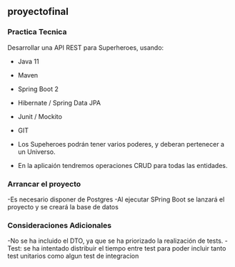 ## proyectofinal

### Practica Tecnica

Desarrollar una API REST para Superheroes, usando:
- Java 11
- Maven
- Spring Boot 2
- Hibernate / Spring Data JPA
- Junit / Mockito
- GIT

 - Los Supeheroes podrán tener varios poderes, y deberan pertenecer a un Universo.
 - En la aplicaión tendremos operaciones CRUD para todas las entidades.

### Arrancar el proyecto
-Es necesario disponer de Postgres 
-Al ejecutar SPring Boot se lanzará el proyecto y se creará la base de datos

### Consideraciones Adicionales
-No se ha incluido el DTO, ya que se ha priorizado la realización de tests.
-Test: se ha intentado distribuir el tiempo entre test para poder incluir tanto test unitarios como algun test de integracion
